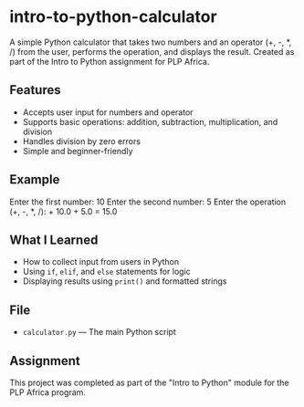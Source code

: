 # intro-to-python-calculator
A simple Python calculator that takes two numbers and an operator (+, -, *, /) from the user, performs the operation, and displays the result. Created as part of the Intro to Python assignment for PLP Africa.


##  Features

- Accepts user input for numbers and operator
- Supports basic operations: addition, subtraction, multiplication, and division
- Handles division by zero errors
- Simple and beginner-friendly

##  Example
Enter the first number: 10
Enter the second number: 5
Enter the operation (+, -, *, /): +
10.0 + 5.0 = 15.0


##  What I Learned

- How to collect input from users in Python
- Using `if`, `elif`, and `else` statements for logic
- Displaying results using `print()` and formatted strings

##  File

- `calculator.py` — The main Python script

## Assignment

This project was completed as part of the "Intro to Python" module for the PLP Africa program.




